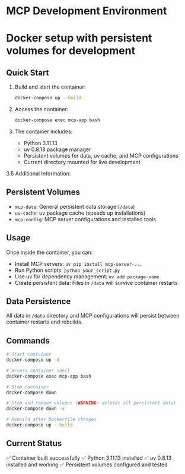 # MCP Development Environment
# Docker setup with persistent volumes for development

## Quick Start

1. Build and start the container:
   ```bash
   docker-compose up --build
   ```

2. Access the container:
   ```bash
   docker-compose exec mcp-app bash
   ```

3. The container includes:
   - Python 3.11.13
   - uv 0.8.13 package manager
   - Persistent volumes for data, uv cache, and MCP configurations
   - Current directory mounted for live development

3.5 Additional Information:

## Persistent Volumes

- `mcp-data`: General persistent data storage (`/data`)
- `uv-cache`: uv package cache (speeds up installations)
- `mcp-config`: MCP server configurations and installed tools

## Usage

Once inside the container, you can:

- Install MCP servers: `uv pip install mcp-server-...`
- Run Python scripts: `python your_script.py`
- Use uv for dependency management: `uv add package-name`
- Create persistent data: Files in `/data` will survive container restarts

## Data Persistence

All data in `/data` directory and MCP configurations will persist between container restarts and rebuilds.

## Commands

```bash
# Start container
docker-compose up -d

# Access container shell
docker-compose exec mcp-app bash

# Stop container
docker-compose down

# Stop and remove volumes (WARNING: deletes all persistent data)
docker-compose down -v

# Rebuild after Dockerfile changes
docker-compose up --build
```

## Current Status

✅ Container built successfully
✅ Python 3.11.13 installed
✅ uv 0.8.13 installed and working
✅ Persistent volumes configured and tested
